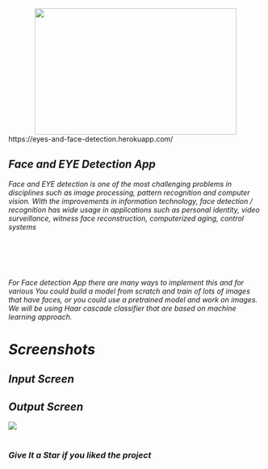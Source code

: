 <div align="center"> <img src="Screenshots/main.jfif" width="400" height="250"> </center> </div>
https://eyes-and-face-detection.herokuapp.com/
<i>
  
  <h2> <i> Face  and EYE Detection App </i> </h2>
<p><i> Face and EYE detection is one of the most challenging problems in disciplines such as image processing,
pattern recognition and computer vision. With the improvements in information technology,
face detection / recognition has wide usage in applications such as personal identity, video
surveillance, witness face reconstruction, computerized aging, control systems  </p>

<br>


  
<br><br>


<p><i> For Face detection App there are many ways to implement this and for various You could build a model from scratch and train of lots of images that have faces, or you could use a pretrained model and work on images. We will be using Haar cascade classifier that are based on machine learning approach.</p>

  
  
  <h1> Screenshots </h1>
  <h2> Input Screen </h2>

<h2> Output Screen </h2> 

  <img src="Screenshots/Screenshot (0).png" /> 
  <br><br>



### Give It a Star if you liked the project 
